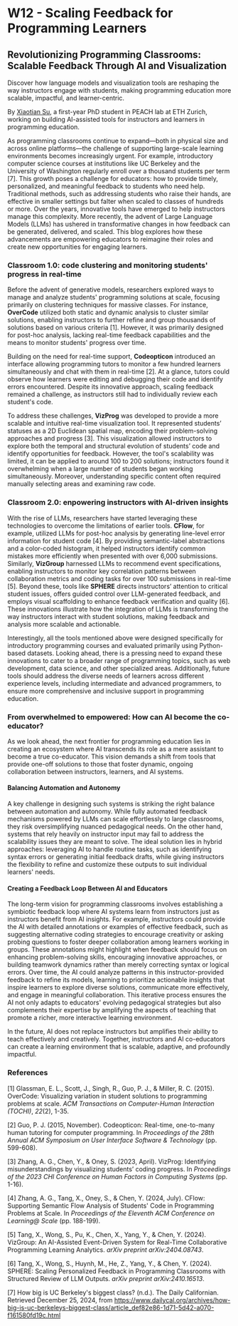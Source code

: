 # W12 - Scaling Feedback for Programming Learners

## Revolutionizing Programming Classrooms: Scalable Feedback Through AI and Visualization

Discover how language models and visualization tools are reshaping the way instructors engage with students, making programming education more scalable, impactful, and learner-centric.

By [Xiaotian Su](https://xiaotiansu.github.io/), a first-year PhD student in PEACH lab at ETH Zurich, working on building AI-assisted tools for instructors and learners in programming education.

As programming classrooms continue to expand—both in physical size and across online platforms—the challenge of supporting large-scale learning environments becomes increasingly urgent. For example, introductory computer science courses at institutions like UC Berkeley and the University of Washington regularly enroll over a thousand students per term [7]. This growth poses a challenge for educators: how to provide timely, personalized, and meaningful feedback to students who need help. Traditional methods, such as addressing students who raise their hands, are effective in smaller settings but falter when scaled to classes of hundreds or more. Over the years, innovative tools have emerged to help instructors manage this complexity. More recently, the advent of Large Language Models (LLMs) has ushered in transformative changes in how feedback can be generated, delivered, and scaled. This blog explores how these advancements are empowering educators to reimagine their roles and create new opportunities for engaging learners.

### Classroom 1.0: code clustering and monitoring students' progress in real-time
Before the advent of generative models, researchers explored ways to manage and analyze students' programming solutions at scale, focusing primarily on clustering techniques for massive classes. For instance, **OverCode** utilized both static and dynamic analysis to cluster similar solutions, enabling instructors to further refine and group thousands of solutions based on various criteria [1]. However, it was primarily designed for post-hoc analysis, lacking real-time feedback capabilities and the means to monitor students' progress over time.

Building on the need for real-time support, **Codeopticon** introduced an interface allowing programming tutors to monitor a few hundred learners simultaneously and chat with them in real-time [2]. At a glance, tutors could observe how learners were editing and debugging their code and identify errors encountered. Despite its innovative approach, scaling feedback remained a challenge, as instructors still had to individually review each student's code.

To address these challenges, **VizProg** was developed to provide a more scalable and intuitive real-time visualization tool. It represented students’ statuses as a 2D Euclidean spatial map, encoding their problem-solving approaches and progress [3]. This visualization allowed instructors to explore both the temporal and structural evolution of students’ code and identify opportunities for feedback. However, the tool's scalability was limited, it can be applied to around 100 to 200 solutions; instructors found it overwhelming when a large number of students began working simultaneously. Moreover, understanding specific content often required manually selecting areas and examining raw code.

### Classroom 2.0: enpowering instructors with AI-driven insights
With the rise of LLMs, researchers have started leveraging these technologies to overcome the limitations of earlier tools. **CFlow**, for example, utilized LLMs for post-hoc analysis by generating line-level error information for student code [4]. By providing semantic-label abstractions and a color-coded histogram, it helped instructors identify common mistakes more efficiently when presented with over 6,000 submissions. Similarly, **VizGroup** harnessed LLMs to recommend event specifications, enabling instructors to monitor key correlation patterns between collaboration metrics and coding tasks for over 100 submissions in real-time [5]. Beyond these, tools like **SPHERE** directs instructors’ attention to critical student issues, offers guided control over LLM-generated feedback, and employs visual scaffolding to enhance feedback verification and quality [6]. These innovations illustrate how the integration of LLMs is transforming the way instructors interact with student solutions, making feedback and analysis more scalable and actionable.

Interestingly, all the tools mentioned above were designed specifically for introductory programming courses and evaluated primarily using Python-based datasets. Looking ahead, there is a pressing need to expand these innovations to cater to a broader range of programming topics, such as web development, data science, and other specialized areas. Additionally, future tools should address the diverse needs of learners across different experience levels, including intermediate and advanced programmers, to ensure more comprehensive and inclusive support in programming education.

### From overwhelmed to empowered: How can AI become the co-educator?
As we look ahead, the next frontier for programming education lies in creating an ecosystem where AI transcends its role as a mere assistant to become a true co-educator. This vision demands a shift from tools that provide one-off solutions to those that foster dynamic, ongoing collaboration between instructors, learners, and AI systems.

#### Balancing Automation and Autonomy
A key challenge in designing such systems is striking the right balance between automation and autonomy. While fully automated feedback mechanisms powered by LLMs can scale effortlessly to large classrooms, they risk oversimplifying nuanced pedagogical needs. On the other hand, systems that rely heavily on instructor input may fail to address the scalability issues they are meant to solve. The ideal solution lies in hybrid approaches: leveraging AI to handle routine tasks, such as identifying syntax errors or generating initial feedback drafts, while giving instructors the flexibility to refine and customize these outputs to suit individual learners' needs.

#### Creating a Feedback Loop Between AI and Educators
The long-term vision for programming classrooms involves establishing a symbiotic feedback loop where AI systems learn from instructors just as instructors benefit from AI insights. For example, instructors could provide the AI with detailed annotations or examples of effective feedback, such as suggesting alternative coding strategies to encourage creativity or asking probing questions to foster deeper collaboration among learners working in groups. These annotations might highlight when feedback should focus on enhancing problem-solving skills, encouraging innovative approaches, or building teamwork dynamics rather than merely correcting syntax or logical errors. Over time, the AI could analyze patterns in this instructor-provided feedback to refine its models, learning to prioritize actionable insights that inspire learners to explore diverse solutions, communicate more effectively, and engage in meaningful collaboration. This iterative process ensures the AI not only adapts to educators' evolving pedagogical strategies but also complements their expertise by amplifying the aspects of teaching that promote a richer, more interactive learning environment.

In the future, AI does not replace instructors but amplifies their ability to teach effectively and creatively. Together, instructors and AI co-educators can create a learning environment that is scalable, adaptive, and profoundly impactful.

### References

[1] Glassman, E. L., Scott, J., Singh, R., Guo, P. J., & Miller, R. C. (2015). OverCode: Visualizing variation in student solutions to programming problems at scale. _ACM Transactions on Computer-Human Interaction (TOCHI)_, _22_(2), 1-35.

[2] Guo, P. J. (2015, November). Codeopticon: Real-time, one-to-many human tutoring for computer programming. In _Proceedings of the 28th Annual ACM Symposium on User Interface Software & Technology_ (pp. 599-608).

[3] Zhang, A. G., Chen, Y., & Oney, S. (2023, April). VizProg: Identifying misunderstandings by visualizing students’ coding progress. In _Proceedings of the 2023 CHI Conference on Human Factors in Computing Systems_ (pp. 1-16).

[4] Zhang, A. G., Tang, X., Oney, S., & Chen, Y. (2024, July). CFlow: Supporting Semantic Flow Analysis of Students' Code in Programming Problems at Scale. In _Proceedings of the Eleventh ACM Conference on Learning@ Scale_ (pp. 188-199).

[5] Tang, X., Wong, S., Pu, K., Chen, X., Yang, Y., & Chen, Y. (2024). VizGroup: An AI-Assisted Event-Driven System for Real-Time Collaborative Programming Learning Analytics. _arXiv preprint arXiv:2404.08743_.

[6] Tang, X., Wong, S., Huynh, M., He, Z., Yang, Y., & Chen, Y. (2024). SPHERE: Scaling Personalized Feedback in Programming Classrooms with Structured Review of LLM Outputs. _arXiv preprint arXiv:2410.16513_.

[7] How big is UC Berkeley's biggest class? (n.d.). The Daily Californian. Retrieved December 25, 2024, from https://www.dailycal.org/archives/how-big-is-uc-berkeleys-biggest-class/article_def82e86-1d71-5d42-a070-f161580fd19c.html
